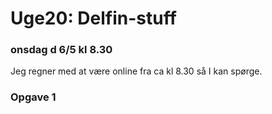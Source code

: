 # Uge20: Delfin-stuff
### onsdag d 6/5 kl 8.30
Jeg regner med at være online fra ca kl 8.30 så I kan spørge.

### Opgave 1


